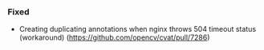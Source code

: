 ### Fixed

- Creating duplicating annotations when nginx throws 504 timeout status (workaround)
  (<https://github.com/opencv/cvat/pull/7286>)
